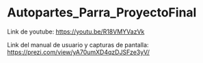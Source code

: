 # Autopartes_Parra_ProyectoFinal

Link de youtube: https://youtu.be/R18VMYVazVk

Link del manual de usuario y capturas de pantalla: https://prezi.com/view/yA70umXD4qzDJSFze3yV/
